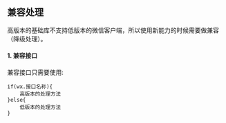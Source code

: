 ## 兼容处理
高版本的基础库不支持低版本的微信客户端，所以使用新能力的时候需要做兼容（降级处理）。    
#### 1. 兼容接口
兼容接口只需要使用:  
```
if(wx.接口名称){
    高版本的处理方法
}else{
    低版本的处理方法
}
```

